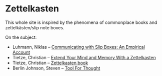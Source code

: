 # Zettelkasten

This whole site is inspired by the phenomena of commonplace books and zettelkästen/slip note boxes. 

On the subject:

* Luhmann, Niklas – [Communicating with Slip Boxes: An Empirical Account](http://scriptogr.am/kuehnm/post/2012-12-22-111621)
* Tietze, Christian – [Extend Your Mind and Memory With a Zettelkasten](http://christiantietze.de/posts/2013/11/extend-your-mind-and-memory-with-a-zettelkasten/)  
* Tietze, Christian – [Zettelkasten book](http://www.zettelkasten.de)  
* Berlin Johnson, Steven – [Tool For Thought](http://www.stevenberlinjohnson.com/movabletype/archives/000230.html)  

<!--
#### Personal notes:

See also: [[filing]]  
[[Luhmann, Niklas – Communicating with Slip Boxes: An Empirical Account]]  
[[Tietze, Christian - Extend Your Mind and Memory With a Zettelkasten]]  
[[TAKING NOTE - Luhmann's Zettelkasten]]  
relevant idé: [[d 2014-04-21]]  
och viktigt: [[avhandling]]  

-->